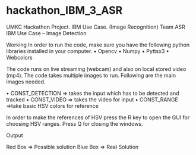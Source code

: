 # hackathon_IBM_3_ASR
UMKC Hackathon Project. IBM Use Case. (Image Recognition)
Team ASR
IBM Use Case – Image Detection

Working
In order to run the code, make sure you have the following python libraries installed in your computer.
•	Opencv
•	Numpy
•	Pyttsx3
•	Webcolors

The code runs on live streaming (webcam) and also on local stored video (mp4). 
The code takes multiple images to run. Following are the main images needed.

•	CONST_DETECTION => takes the input which has to be detected and tracked
•	CONST_VIDEO => takes the video for input
•	CONST_RANGE =>take basic HSV colors for reference

In order to make the references of HSV press the R key to open the GUI for choosing HSV ranges.
Press Q for closing the windows.

Output

Red Box => Possible solution
Blue Box => Real Solution
